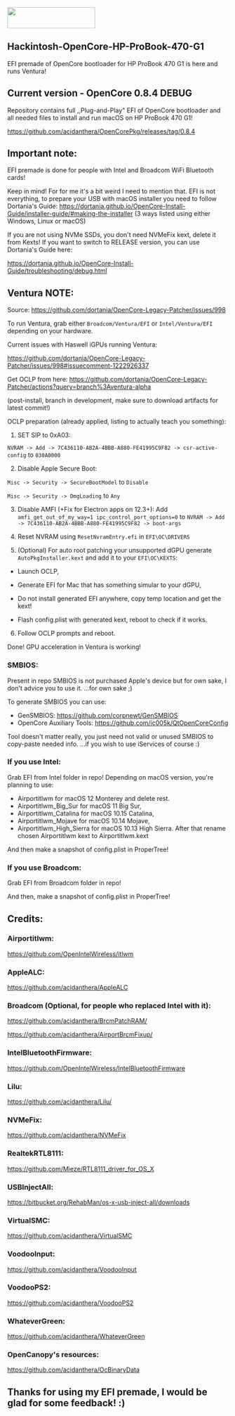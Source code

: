 <img src="https://github.com/acidanthera/OpenCorePkg/blob/master/Docs/Logos/OpenCore_with_text_Small.png" width="200" height="48"/>

## Hackintosh-OpenCore-HP-ProBook-470-G1
EFI premade of OpenCore bootloader for HP ProBook 470 G1 is here and runs Ventura!

## Current version - OpenCore 0.8.4 DEBUG
Repository contains full ,,Plug-and-Play" EFI of OpenCore bootloader and
all needed files to install and run macOS on HP ProBook 470 G1!

https://github.com/acidanthera/OpenCorePkg/releases/tag/0.8.4

## Important note:
EFI premade is done for people with Intel and Broadcom WiFi Bluetooth cards!

Keep in mind! For for me it's a bit weird I need to mention that. EFI is not everything, to prepare your USB with macOS installer you need to follow Dortania's Guide:
https://dortania.github.io/OpenCore-Install-Guide/installer-guide/#making-the-installer
(3 ways listed using either Windows, Linux or macOS)

If you are not using NVMe SSDs, you don't need NVMeFix kext, delete it from Kexts!
If you want to switch to RELEASE version, you can use Dortania's Guide here:

https://dortania.github.io/OpenCore-Install-Guide/troubleshooting/debug.html

## Ventura NOTE:

Source: https://github.com/dortania/OpenCore-Legacy-Patcher/issues/998

To run Ventura, grab either `Broadcom/Ventura/EFI` or `Intel/Ventura/EFI` depending on your hardware.

Current issues with Haswell iGPUs running Ventura:

https://github.com/dortania/OpenCore-Legacy-Patcher/issues/998#issuecomment-1222926337

Get OCLP from here: https://github.com/dortania/OpenCore-Legacy-Patcher/actions?query=branch%3Aventura-alpha 

(post-install, branch in development, make sure to download artifacts for latest commit!)

OCLP preparation (already applied, listing to actually teach you something):

1. SET SIP to 0xA03:

`NVRAM -> Add -> 7C436110-AB2A-4BBB-A880-FE41995C9F82 -> csr-active-config` to `030A0000`

2. Disable Apple Secure Boot:

`Misc -> Security -> SecureBootModel` to `Disable` 

`Misc -> Security -> DmgLoading` to `Any`

3. Disable AMFI (+Fix for Electron apps on 12.3+):
Add `amfi_get_out_of_my_way=1 ipc_control_port_options=0` to `NVRAM -> Add -> 7C436110-AB2A-4BBB-A880-FE41995C9F82 -> boot-args`

4. Reset NVRAM using `ResetNvramEntry.efi` in `EFI\OC\DRIVERS`

5. (Optional) For auto root patching your unsupported dGPU generate `AutoPkgInstaller.kext` and add it to your `EFI\OC\KEXTS`:

- Launch OCLP,

- Generate EFI for Mac that has something simular to your dGPU,

- Do not install generated EFI anywhere, copy temp location and get the kext!

- Flash config.plist with generated kext, reboot to check if it works.

6. Follow OCLP prompts and reboot.

Done! GPU acceleration in Ventura is working!

### SMBIOS:
Present in repo SMBIOS is not purchased Apple's device but for own sake, I don't advice you to use it.
...for own sake ;)

To generate SMBIOS you can use:
* GenSMBIOS:
https://github.com/corpnewt/GenSMBIOS
* OpenCore Auxiliary Tools:
https://github.com/ic005k/QtOpenCoreConfig

Tool doesn't matter really, you just need not valid or unused SMBIOS to copy-paste needed info.
...if you wish to use iServices of course :)

### If you use Intel:
Grab EFI from Intel folder in repo!
Depending on macOS version, you're planning to use:
* Airportitlwm for macOS 12 Monterey and delete rest.
* Airportitlwm_Big_Sur for macOS 11 Big Sur,
* Airportitlwm_Catalina for macOS 10.15 Catalina,
* Airportitlwm_Mojave for macOS 10.14 Mojave,
* Airportitlwm_High_Sierra for macOS 10.13 High Sierra.
After that rename chosen Airportitlwm kext to Airportitlwm.kext

And then make a snapshot of config.plist in ProperTree!

### If you use Broadcom:
Grab EFI from Broadcom folder in repo!

And then, make a snapshot of config.plist in ProperTree!


## Credits:

### Airportitlwm:
https://github.com/OpenIntelWireless/itlwm
### AppleALC:
https://github.com/acidanthera/AppleALC
### Broadcom (Optional, for people who replaced Intel with it):
https://github.com/acidanthera/BrcmPatchRAM/

https://github.com/acidanthera/AirportBrcmFixup/
### IntelBluetoothFirmware:
https://github.com/OpenIntelWireless/IntelBluetoothFirmware
### Lilu:
https://github.com/acidanthera/Lilu/
### NVMeFix:
https://github.com/acidanthera/NVMeFix
### RealtekRTL8111:
https://github.com/Mieze/RTL8111_driver_for_OS_X
### USBInjectAll:
https://bitbucket.org/RehabMan/os-x-usb-inject-all/downloads
### VirtualSMC:
https://github.com/acidanthera/VirtualSMC
### VoodooInput:
https://github.com/acidanthera/VoodooInput
### VoodooPS2:
https://github.com/acidanthera/VoodooPS2
### WhateverGreen:
https://github.com/acidanthera/WhateverGreen
### OpenCanopy's resources:
https://github.com/acidanthera/OcBinaryData

## Thanks for using my EFI premade, I would be glad for some feedback! :)
